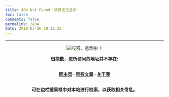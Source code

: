 ```yaml
---
title: 404 Not Found：该页无法显示
toc: false
comments: false
permalink: /404
date: 2018-03-26 20:11:25
---
```


<style type="text/css">
    .article-title {
        font-size: 2.1em;
    }
    strong a {
        color: #747474;
    }
    .player {
        margin-left: -10px;
    }
    .sign {
        text-align: right;
        font-style: italic;
    }
    .share,
    #page-visit,
    .visit span:nth-child(2),
    .pic br {
        display: none;
    }
    .center {
        text-align: center;
        height: 2.5em;
        font-weight: bold;
    }
    .search2 {
        height: 2.2em;
        font-size: 1em;
        width: 50%;
        margin: auto 24%;
        color: #727272;
        opacity: .6;
        border: 2px solid lightgray;
    }
    .search2:hover {
        opacity: 1;
        box-shadow: 0 0 10px rgba(0, 0, 0, 0.3)
        };
    .article-entry hr {
        margin: 0;
    }
    .pic {
        text-align: center;
        margin: 0;
    }
</style>

***

<div class="pic">
<img src="/blog/404.gif" title="哎呀，悲剧啦！">
</div>

<p class="center">很抱歉，您所访问的地址并不存在: </p>

<p class="center"><a href="/blog/">回主页</a> · <a href="/blog/archives">所有文章</a> · <a href="/blog/about">关于我</a></p>

<p class="center">可在边栏搜索框中对本站进行检索，以获取相关信息。</p>